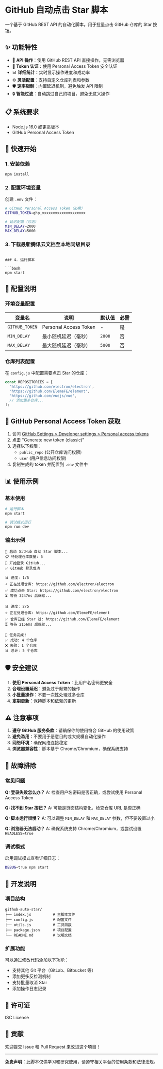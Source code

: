 # GitHub 自动点击 Star 脚本

一个基于 GitHub REST API 的自动化脚本，用于批量点击 GitHub 仓库的 Star 按钮。

## ✨ 功能特性

- 🚀 **API 操作**：使用 GitHub REST API 直接操作，无需浏览器
- 🔐 **Token 认证**：使用 Personal Access Token 安全认证
- 📊 **详细统计**：实时显示操作进度和成功率
- ⚙️ **灵活配置**：支持自定义仓库列表和参数
- 🛡️ **速率限制**：内置延迟机制，避免触发 API 限制
- 🔒 **智能过滤**：自动跳过自己的项目，避免无意义操作

## 📋 系统要求

- Node.js 16.0 或更高版本
- GitHub Personal Access Token

## 🚀 快速开始

### 1. 安装依赖

```bash
npm install
```

### 2. 配置环境变量

创建 `.env` 文件：

```bash
# GitHub Personal Access Token（必需）
GITHUB_TOKEN=ghp_xxxxxxxxxxxxxxxxxxxx

# 延迟配置（可选）
MIN_DELAY=2000
MAX_DELAY=5000
```

### 3. 下载最新腾讯云文档至本地同级目录
```

### 4. 运行脚本

```bash
npm start
```

## 🔧 配置说明

### 环境变量配置

| 变量名 | 说明 | 默认值 | 必需 |
|--------|------|--------|------|
| `GITHUB_TOKEN` | Personal Access Token | - | 是 |
| `MIN_DELAY` | 最小随机延迟（毫秒） | `2000` | 否 |
| `MAX_DELAY` | 最大随机延迟（毫秒） | `5000` | 否 |

### 仓库列表配置

在 `config.js` 中配置需要点击 Star 的仓库：

```javascript
const REPOSITORIES = [
  'https://github.com/electron/electron',
  'https://github.com/ElemeFE/element',
  'https://github.com/vuejs/vue',
  // 添加更多仓库...
];
```

## 🔐 GitHub Personal Access Token 获取

1. 访问 [GitHub Settings > Developer settings > Personal access tokens](https://github.com/settings/tokens)
2. 点击 "Generate new token (classic)"
3. 选择以下权限：
   - `public_repo` (公开仓库访问权限)
   - `user` (用户信息访问权限)
4. 复制生成的 token 并配置到 `.env` 文件中

## 📊 使用示例

### 基本使用

```bash
# 运行脚本
npm start

# 调试模式运行
npm run dev
```

### 输出示例

```
🚀 启动 GitHub 自动 Star 脚本...
📋 待处理仓库数量: 5
🔐 开始登录 GitHub...
✅ GitHub 登录成功

📊 进度: 1/5
⭐ 正在处理仓库: https://github.com/electron/electron
✅ 成功点击 Star: https://github.com/electron/electron
⏳ 等待 3247ms 后继续...

📊 进度: 2/5
⭐ 正在处理仓库: https://github.com/ElemeFE/element
✅ 仓库已经 Star 过: https://github.com/ElemeFE/element
⏳ 等待 2156ms 后继续...

🎉 任务完成！
✅ 成功: 4 个仓库
❌ 失败: 1 个仓库
📊 总计: 5 个仓库
```

## 🛡️ 安全建议

1. **使用 Personal Access Token**：比用户名密码更安全
2. **合理设置延迟**：避免过于频繁的操作
3. **小批量操作**：不要一次性处理过多仓库
4. **定期更新**：保持脚本和依赖的更新

## ⚠️ 注意事项

1. **遵守 GitHub 服务条款**：请确保你的使用符合 GitHub 的使用政策
2. **避免滥用**：不要用于恶意目的或大规模自动化操作
3. **网络环境**：确保网络连接稳定
4. **浏览器兼容性**：脚本基于 Chrome/Chromium，确保系统支持

## 🔧 故障排除

### 常见问题

**Q: 登录失败怎么办？**
A: 检查用户名密码是否正确，或尝试使用 Personal Access Token

**Q: 找不到 Star 按钮？**
A: 可能是页面结构变化，检查仓库 URL 是否正确

**Q: 脚本运行很慢？**
A: 可以调整 `MIN_DELAY` 和 `MAX_DELAY` 参数，但不要设置过小

**Q: 浏览器无法启动？**
A: 确保系统支持 Chrome/Chromium，或尝试设置 `HEADLESS=true`

### 调试模式

启用调试模式查看详细日志：

```bash
DEBUG=true npm start
```

## 📝 开发说明

### 项目结构

```
github-auto-star/
├── index.js          # 主脚本文件
├── config.js         # 配置文件
├── utils.js          # 工具函数
├── package.json      # 项目配置
└── README.md         # 说明文档
```

### 扩展功能

可以通过修改代码添加以下功能：

- 支持其他 Git 平台（GitLab、Bitbucket 等）
- 添加更多反检测机制
- 支持批量取消 Star
- 添加操作日志记录

## 📄 许可证

ISC License

## 🤝 贡献

欢迎提交 Issue 和 Pull Request 来改进这个项目！

---

**免责声明**：此脚本仅供学习和研究使用，请遵守相关平台的使用条款和法律法规。
